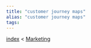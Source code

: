 ```yaml
---
title: "customer journey maps"
alias: "customer journey maps"
tags: 
---
```


[index](/.md) < [Marketing](1-marketing.md)

